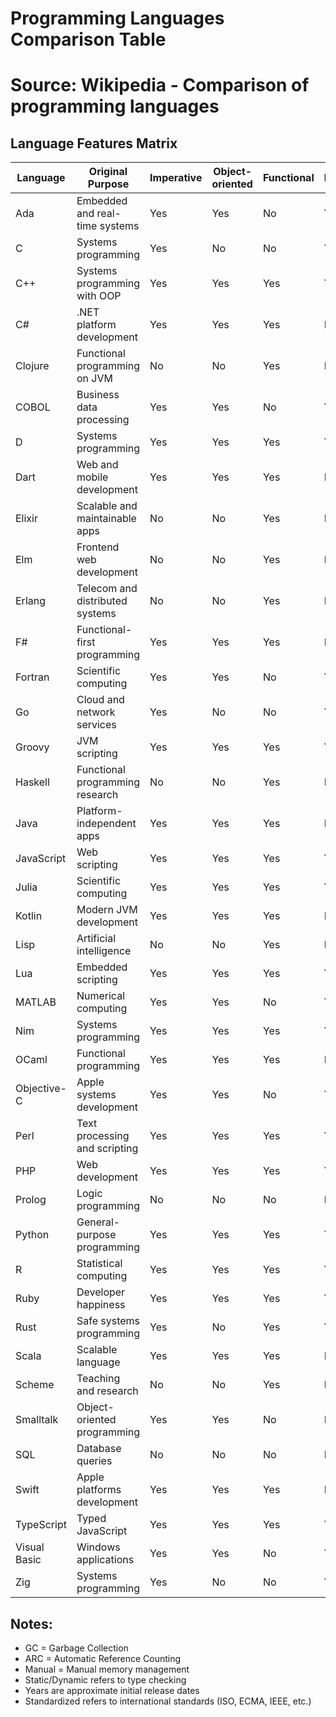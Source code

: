 # Programming Languages Comparison Table

# Source: Wikipedia - Comparison of programming languages

## Language Features Matrix

| Language     | Original Purpose                | Imperative | Object-oriented | Functional | Procedural | Generic | Reflective | Event-driven | Concurrent | Standardized | Year Created | Typing         | Memory Management  |
| ------------ | ------------------------------- | ---------- | --------------- | ---------- | ---------- | ------- | ---------- | ------------ | ---------- | ------------ | ------------ | -------------- | ------------------ |
| Ada          | Embedded and real-time systems  | Yes        | Yes             | No         | Yes        | Yes     | No         | No           | Yes        | Yes (ISO)    | 1980         | Static         | Manual             |
| C            | Systems programming             | Yes        | No              | No         | Yes        | No      | No         | No           | No         | Yes (ISO)    | 1972         | Static         | Manual             |
| C++          | Systems programming with OOP    | Yes        | Yes             | Yes        | Yes        | Yes     | No         | No           | Yes        | Yes (ISO)    | 1985         | Static         | Manual             |
| C#           | .NET platform development       | Yes        | Yes             | Yes        | No         | Yes     | Yes        | Yes          | Yes        | Yes (ECMA)   | 2000         | Static         | GC                 |
| Clojure      | Functional programming on JVM   | No         | No              | Yes        | No         | No      | No         | No           | Yes        | No           | 2007         | Dynamic        | GC                 |
| COBOL        | Business data processing        | Yes        | Yes             | No         | Yes        | No      | No         | No           | No         | Yes (ISO)    | 1959         | Static         | Manual             |
| D            | Systems programming             | Yes        | Yes             | Yes        | Yes        | Yes     | Yes        | No           | Yes        | No           | 2001         | Static         | GC/Manual          |
| Dart         | Web and mobile development      | Yes        | Yes             | Yes        | No         | Yes     | Yes        | Yes          | Yes        | No           | 2011         | Static/Dynamic | GC                 |
| Elixir       | Scalable and maintainable apps  | No         | No              | Yes        | No         | No      | No         | No           | Yes        | No           | 2011         | Dynamic        | GC                 |
| Elm          | Frontend web development        | No         | No              | Yes        | No         | No      | No         | No           | No         | No           | 2012         | Static         | GC                 |
| Erlang       | Telecom and distributed systems | No         | No              | Yes        | No         | No      | No         | No           | Yes        | No           | 1986         | Dynamic        | GC                 |
| F#           | Functional-first programming    | Yes        | Yes             | Yes        | No         | Yes     | Yes        | No           | Yes        | No           | 2005         | Static         | GC                 |
| Fortran      | Scientific computing            | Yes        | Yes             | No         | Yes        | No      | No         | No           | Yes        | Yes (ISO)    | 1957         | Static         | Manual             |
| Go           | Cloud and network services      | Yes        | No              | No         | Yes        | Yes     | Yes        | No           | Yes        | No           | 2009         | Static         | GC                 |
| Groovy       | JVM scripting                   | Yes        | Yes             | Yes        | Yes        | No      | Yes        | No           | Yes        | No           | 2003         | Dynamic        | GC                 |
| Haskell      | Functional programming research | No         | No              | Yes        | No         | Yes     | No         | No           | Yes        | Yes          | 1990         | Static         | GC                 |
| Java         | Platform-independent apps       | Yes        | Yes             | Yes        | No         | Yes     | Yes        | Yes          | Yes        | Yes          | 1995         | Static         | GC                 |
| JavaScript   | Web scripting                   | Yes        | Yes             | Yes        | Yes        | No      | Yes        | Yes          | Yes        | Yes (ECMA)   | 1995         | Dynamic        | GC                 |
| Julia        | Scientific computing            | Yes        | Yes             | Yes        | Yes        | Yes     | Yes        | No           | Yes        | No           | 2012         | Dynamic        | GC                 |
| Kotlin       | Modern JVM development          | Yes        | Yes             | Yes        | No         | Yes     | Yes        | Yes          | Yes        | No           | 2011         | Static         | GC                 |
| Lisp         | Artificial intelligence         | No         | No              | Yes        | No         | No      | Yes        | No           | No         | Yes          | 1958         | Dynamic        | GC                 |
| Lua          | Embedded scripting              | Yes        | Yes             | Yes        | Yes        | No      | Yes        | No           | Yes        | No           | 1993         | Dynamic        | GC                 |
| MATLAB       | Numerical computing             | Yes        | Yes             | No         | Yes        | No      | No         | No           | Yes        | No           | 1984         | Dynamic        | GC                 |
| Nim          | Systems programming             | Yes        | Yes             | Yes        | Yes        | Yes     | No         | No           | Yes        | No           | 2008         | Static         | GC/Manual          |
| OCaml        | Functional programming          | Yes        | Yes             | Yes        | No         | Yes     | No         | No           | Yes        | No           | 1996         | Static         | GC                 |
| Objective-C  | Apple systems development       | Yes        | Yes             | No         | Yes        | No      | Yes        | No           | Yes        | No           | 1984         | Static         | Manual/ARC         |
| Perl         | Text processing and scripting   | Yes        | Yes             | Yes        | Yes        | No      | Yes        | No           | Yes        | No           | 1987         | Dynamic        | GC                 |
| PHP          | Web development                 | Yes        | Yes             | Yes        | Yes        | No      | Yes        | No           | No         | No           | 1995         | Dynamic        | GC                 |
| Prolog       | Logic programming               | No         | No              | No         | No         | No      | No         | No           | No         | Yes (ISO)    | 1972         | Dynamic        | GC                 |
| Python       | General-purpose programming     | Yes        | Yes             | Yes        | Yes        | Yes     | Yes        | Yes          | Yes        | No           | 1991         | Dynamic        | GC                 |
| R            | Statistical computing           | Yes        | Yes             | Yes        | Yes        | No      | Yes        | No           | No         | No           | 1993         | Dynamic        | GC                 |
| Ruby         | Developer happiness             | Yes        | Yes             | Yes        | Yes        | No      | Yes        | No           | Yes        | No           | 1995         | Dynamic        | GC                 |
| Rust         | Safe systems programming        | Yes        | No              | Yes        | Yes        | Yes     | No         | No           | Yes        | No           | 2010         | Static         | Manual (ownership) |
| Scala        | Scalable language               | Yes        | Yes             | Yes        | No         | Yes     | Yes        | No           | Yes        | No           | 2003         | Static         | GC                 |
| Scheme       | Teaching and research           | No         | No              | Yes        | No         | No      | No         | No           | No         | Yes (IEEE)   | 1975         | Dynamic        | GC                 |
| Smalltalk    | Object-oriented programming     | Yes        | Yes             | No         | No         | No      | Yes        | Yes          | Yes        | Yes          | 1972         | Dynamic        | GC                 |
| SQL          | Database queries                | No         | No              | No         | No         | No      | No         | No           | No         | Yes (ISO)    | 1974         | Static         | N/A                |
| Swift        | Apple platforms development     | Yes        | Yes             | Yes        | No         | Yes     | No         | Yes          | Yes        | No           | 2014         | Static         | ARC                |
| TypeScript   | Typed JavaScript                | Yes        | Yes             | Yes        | Yes        | Yes     | Yes        | Yes          | Yes        | No           | 2012         | Static         | GC                 |
| Visual Basic | Windows applications            | Yes        | Yes             | No         | Yes        | No      | Yes        | Yes          | Yes        | No           | 1991         | Static         | GC                 |
| Zig          | Systems programming             | Yes        | No              | No         | Yes        | Yes     | No         | No           | Yes        | No           | 2015         | Static         | Manual             |

## Notes:

- GC = Garbage Collection
- ARC = Automatic Reference Counting
- Manual = Manual memory management
- Static/Dynamic refers to type checking
- Years are approximate initial release dates
- Standardized refers to international standards (ISO, ECMA, IEEE, etc.)
